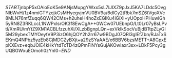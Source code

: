 $START$jnbpP5xOAioEoK5e9ANjsMupgYWxx5sL7lJIXZ9pJxJ5KA7LDdc5OvgNlbWvH/1z4nmiGTYzcjkCsMHyegvjmVU0BV9a/6dlCy2tRbk7mSZ6tVgoXVc8MLN76mfZuqq6QW42CMs+h2uheH4hoZxEGIKu4iGiXI+yUOpoHPHuwlGh5yRN8Z3RKLccL1NWPxlsrOK3f8EwCgA++0WCw07UEbnpO/Lt0Lr07yBsLPvtl/XmRU/mYtZ9XM1ACBLfzzuhXi/XLzbBgnpLQn+exVkIkSocVuBjdBTtpZLyGI5M29ybexTMYOeytV9P3izO6hjQOY2h2rr67w9BDgJ07QRl3glEfZbn/RJaTxSEKmQ4NPbz5yzEb8CjMDCZyBXjt+a29zSYaAAE/e6BBV6bzsMETT+A8CpxEpKXEvz+eqbJOlE4kHkYtdTcTD4zQPmFiNYsGujAKOwIaxr3sx+LDkF5Pcy3gUQBGWxuEOmoh0zYnI0=$END$